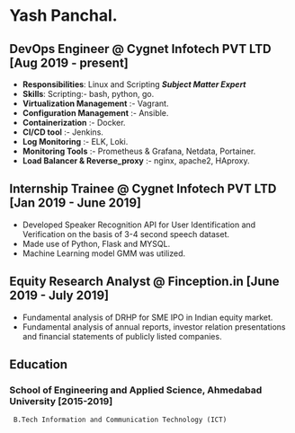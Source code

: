 # Yash Panchal.
## DevOps Engineer @ Cygnet Infotech PVT LTD [Aug 2019 - present]
  * **Responsibilities**: Linux and Scripting ***Subject Matter Expert*** 
  * **Skills**: Scripting:- bash, python, go.
  * **Virtualization Management** :- Vagrant.
  * **Configuration Management** :- Ansible.
  * **Containerization** :- Docker.
  * **CI/CD tool** :- Jenkins.
  * **Log Monitoring** :- ELK, Loki.
  * **Monitoring Tools** :- Prometheus & Grafana, Netdata, Portainer.
  * **Load Balancer & Reverse_proxy** :- nginx, apache2, HAproxy.
  
## Internship Trainee @ Cygnet Infotech PVT LTD [Jan 2019 - June 2019]
 * Developed Speaker Recognition API for User Identification and Verification on the basis of 3-4 second speech dataset.
 * Made use of Python, Flask and MYSQL.
 * Machine Learning model GMM was utilized.
    

## Equity Research Analyst @ Finception.in [June 2019 - July 2019]
 * Fundamental analysis of DRHP for SME IPO in Indian equity market.
 * Fundamental analysis of annual reports, investor relation presentations and financial statements of publicly listed companies.

## Education

### School of Engineering and Applied Science, Ahmedabad University [2015-2019]
     B.Tech Information and Communication Technology (ICT)  
     
